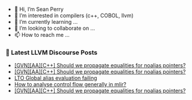 - 👋 Hi, I’m Sean Perry
- 👀 I’m interested in compilers (c++, COBOL, llvm)
- 🌱 I’m currently learning ...
- 💞️ I’m looking to collaborate on ...
- 📫 How to reach me ...

<!---
s66perry/s66perry is a ✨ special ✨ repository because its `README.md` (this file) appears on your GitHub profile.
You can click the Preview link to take a look at your changes.
--->
### 📕 Latest LLVM Discourse Posts

<!-- DISCOURSE-LLVM:START -->
- [[GVN][AA][C++] Should we propagate equalities for noalias pointers?](https://discourse.llvm.org/t/gvn-aa-c-should-we-propagate-equalities-for-noalias-pointers/68107#post_3)
- [[GVN][AA][C++] Should we propagate equalities for noalias pointers?](https://discourse.llvm.org/t/gvn-aa-c-should-we-propagate-equalities-for-noalias-pointers/68107#post_2)
- [LTO Global alias evaluation failing](https://discourse.llvm.org/t/lto-global-alias-evaluation-failing/68109#post_1)
- [How to analyse control flow generally in mlir?](https://discourse.llvm.org/t/how-to-analyse-control-flow-generally-in-mlir/68108#post_1)
- [[GVN][AA][C++] Should we propagate equalities for noalias pointers?](https://discourse.llvm.org/t/gvn-aa-c-should-we-propagate-equalities-for-noalias-pointers/68107#post_1)
<!-- DISCOURSE-LLVM:END -->
